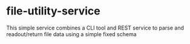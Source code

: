 # file-utility-service
This simple service combines a CLI tool and REST service to parse and readout/return file data using a simple fixed schema
